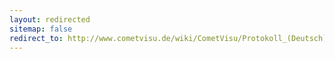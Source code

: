 ```yaml
---
layout: redirected
sitemap: false
redirect_to: http://www.cometvisu.de/wiki/CometVisu/Protokoll_(Deutsch)
---
```


